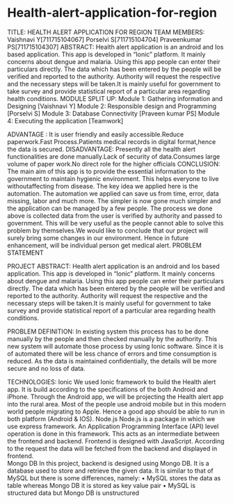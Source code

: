 # Health-alert-application-for-region
TITLE: HEALTH ALERT APPLICATION FOR REGION TEAM MEMBERS: Vaishnavi Y[711715104067] Porselvi S[711715104704] Praveenkumar PS[711715104307] ABSTRACT: Health alert application is an android and Ios based application. This app is developed in “Ionic” platform. It mainly concerns about dengue and malaria. Using this app people can enter their particulars directly. The data which has been entered by the people will be verified and reported to the authority. Authority will request the respective and the necessary steps will be taken.It is mainly useful for government to take survey and provide statistical report of a particular area regarding health conditions.
MODULE SPLIT UP: Module 1: Gathering information and Designing [Vaishnavi Y] 
Module 2: Responsible design and Programming [Porselvi S] 
Module 3: Database Connectivity [Praveen kumar PS] 
Module 4: Executing the application [Teamwork]

ADVANTAGE : It is user friendly and easily accessible.Reduce paperwork.Fast Process.Patients medical records in digital format,hence the data is secured. 
DISADVANTAGE: Presently all the health alert functionalities are done manually.Lack of security of data.Consumes large volume of paper work.No direct role for the higher officials
CONCLUSION: The main aim of this app is to provide the essential information to the government to maintain hygienic environment. This helps everyone to live withoutaffecting from disease. The key idea we applied here is the automation. The automation we applied can save us from time, error, data missing, labor and much more. The simpler is now gone much simpler and the application can be managed by a few people. The process we done above is collected data from the user is verified by authority and passed to government. This will be very useful as the people cannot able to solve this problem by themselves.We would like to conclude that our project will surely bring some changes in our environment. Hence in future enhancement, will be individual person get medical alert.
PROBLEM STATEMENT

PROJECT ABSTRACT:
Health alert application is an android and Ios based application. This app is developed in “Ionic” platform. It mainly concerns about dengue and malaria. Using this app people can enter their  particulars directly. The data which has been entered by the people will be verified and reported to the authority. Authority will request the respective and the necessary steps will be taken.It is mainly useful for government to take survey and provide statistical report of a particular area regarding health conditions. 

PROBLEM DEFINITION:
In existing system this process has to be done manually by the people and then checked manually by the authority. This new system will automate those process by using Ionic software. Since it is of automated there will be less chance of errors and time consumption is reduced. As the data is maintained confidentially, the details will be more secure and no loss of data. 

TECHNOLOGIES:
Ionic
We used Ionic framework to build the Health alert app. It is build according to the specifications of the both Android and iPhone. Through the Android app, we will be projecting the Health alert app into the rural area. Most of the people use android mobile but in this modern world people migrating to Apple. Hence a good app should be able to run in both platform (Android & IOS).
Node.js
Node.js is a package in which we use express framework. An Application Programming Interface (API) level operation is done in this framework. This acts as an intermediate between the frontend and backend. Frontend is designed with JavaScript. According to the request the data will be fetched from the backend and displayed in frontend.  
Mongo DB
In this project, backend is designed using Mongo DB. It is a database used to store and retrieve the given data. It is similar to that of MySQL but there is some differences, namely:
•	MySQL stores the data as table whereas Mongo DB it is stored as key value pair
•	MySQL is structured data but Mongo DB is unstructured



